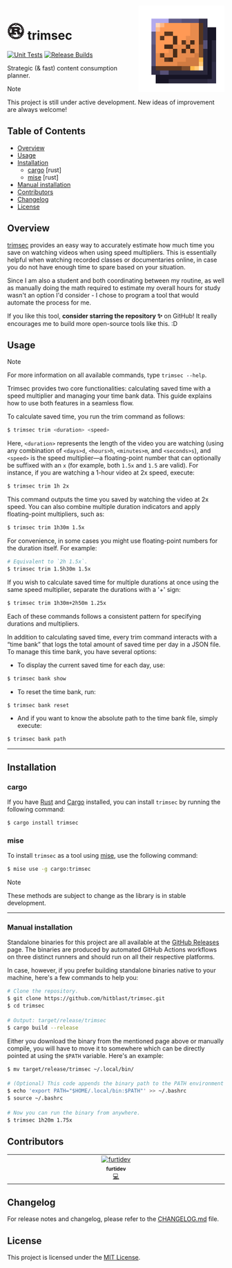 <img src="assets/sprite.png" width="200px" align="right">

# <img src="https://raw.githubusercontent.com/github/explore/80688e429a7d4ef2fca1e82350fe8e3517d3494d/topics/rust/rust.png" width="40px"> trimsec

[![Unit Tests](https://github.com/hitblast/trimsec/actions/workflows/tests.yml/badge.svg)](https://github.com/hitblast/trimsec/actions/workflows/tests.yml)
[![Release Builds](https://github.com/hitblast/trimsec/actions/workflows/release.yml/badge.svg)](https://github.com/hitblast/trimsec/actions/workflows/release.yml)

Strategic (& fast) content consumption planner.<br>

> [!NOTE]
> This project is still under active development. New ideas of improvement are always welcome!

## Table of Contents

- [Overview](#overview)
- [Usage](#usage)
- [Installation](#installation)
  - [cargo](#cargo) [rust]
  - [mise](#mise) [rust]
- [Manual installation](#manual-installation)
- [Contributors](#contributors)
- [Changelog](#changelog)
- [License](#license)

## Overview

[trimsec](https://crates.io/crates/trimsec) provides an easy way to accurately
estimate how much time you save on watching videos when using speed multipliers.
This is essentially helpful when watching recorded classes or documentaries
online, in case you do not have enough time to spare based on your situation.

Since I am also a student and both coordinating between my routine, as well as
manually doing the math required to estimate my overall hours for study wasn't
an option I'd consider - I chose to program a tool that would automate the
process for me.

If you like this tool, **consider starring the repository ✨** on GitHub! It
really encourages me to build more open-source tools like this. :D

## Usage

> [!NOTE]
> For more information on all available commands, type `trimsec --help`.

Trimsec provides two core functionalities: calculating saved time with a speed
multiplier and managing your time bank data. This guide explains how to use both
features in a seamless flow.

To calculate saved time, you run the trim command as follows:

```bash
$ trimsec trim <duration> <speed>
```

Here, `<duration>` represents the length of the video you are watching (using
any combination of `<days>d`, `<hours>h`, `<minutes>m`, and `<seconds>s`), and
`<speed>` is the speed multiplier—a floating-point number that can optionally be
suffixed with an `x` (for example, both `1.5x` and `1.5` are valid). For
instance, if you are watching a 1-hour video at 2x speed, execute:

```bash
$ trimsec trim 1h 2x
```

This command outputs the time you saved by watching the video at 2x speed. You
can also combine multiple duration indicators and apply floating-point
multipliers, such as:

```bash
$ trimsec trim 1h30m 1.5x
```

For convenience, in some cases you might use floating-point numbers for the
duration itself. For example:

```bash
# Equivalent to `2h 1.5x`.
$ trimsec trim 1.5h30m 1.5x
```

If you wish to calculate saved time for multiple durations at once using the
same speed multiplier, separate the durations with a '+' sign:

```bash
$ trimsec trim 1h30m+2h50m 1.25x
```

Each of these commands follows a consistent pattern for specifying durations and multipliers.

In addition to calculating saved time, every trim command interacts with a “time
bank” that logs the total amount of saved time per day in a JSON file. To manage
this time bank, you have several options:

- To display the current saved time for each day, use:

```bash
$ trimsec bank show
```

- To reset the time bank, run:

```bash
$ trimsec bank reset
```

- And if you want to know the absolute path to the time bank file, simply execute:

```bash
$ trimsec bank path
```

---

## Installation

### cargo

If you have [Rust](https://rust-lang.org/) and [Cargo](https://crates.io/)
installed, you can install `trimsec` by running the following command:

```bash
$ cargo install trimsec
```

### mise

To install `trimsec` as a tool using [mise](https://github.com/jdx/mise), use
the following command:

```bash
$ mise use -g cargo:trimsec
```

> [!NOTE]
> These methods are subject to change as the library is in stable development.

---

### Manual installation

Standalone binaries for this project are all available at the [GitHub
Releases](https://github.com/hitblast/trimsec/releases) page. The binaries are
produced by automated GitHub Actions workflows on three distinct runners and
should run on all their respective platforms.

In case, however, if you prefer building standalone binaries native to your
machine, here's a few commands to help you:

```bash
# Clone the repository.
$ git clone https://github.com/hitblast/trimsec.git
$ cd trimsec

# Output: target/release/trimsec
$ cargo build --release
```

Either you download the binary from the mentioned page above or manually
compile, you will have to move it to somewhere which can be directly pointed at
using the `$PATH` variable. Here's an example:

```bash
$ mv target/release/trimsec ~/.local/bin/

# (Optional) This code appends the binary path to the PATH environment variable.
$ echo 'export PATH="$HOME/.local/bin:$PATH"' >> ~/.bashrc
$ source ~/.bashrc

# Now you can run the binary from anywhere.
$ trimsec 1h20m 1.75x
```

## Contributors

<!-- ALL-CONTRIBUTORS-LIST:START - Do not remove or modify this section -->
<!-- prettier-ignore-start -->
<!-- markdownlint-disable -->
<table>
  <tbody>
    <tr>
      <td align="center" valign="top" width="14.28%"><a href="http://furtidev.github.io"><img src="https://avatars.githubusercontent.com/u/44488750?v=4?s=100" width="100px;" alt="furtidev"/><br /><sub><b>furtidev</b></sub></a><br /><a href="#code-furtidev" title="Code">💻</a></td>
    </tr>
  </tbody>
</table>

<!-- markdownlint-restore -->
<!-- prettier-ignore-end -->

<!-- ALL-CONTRIBUTORS-LIST:END -->

## Changelog

For release notes and changelog, please refer to the [CHANGELOG.md](https://github.com/hitblast/trimsec/blob/main/CHANGELOG.md) file.

## License

This project is licensed under the [MIT License](LICENSE).
